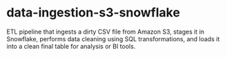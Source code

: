 # data-ingestion-s3-snowflake
ETL pipeline that ingests a dirty CSV file from Amazon S3, stages it in Snowflake, performs data cleaning using SQL transformations, and loads it into a clean final table for analysis or BI tools.

